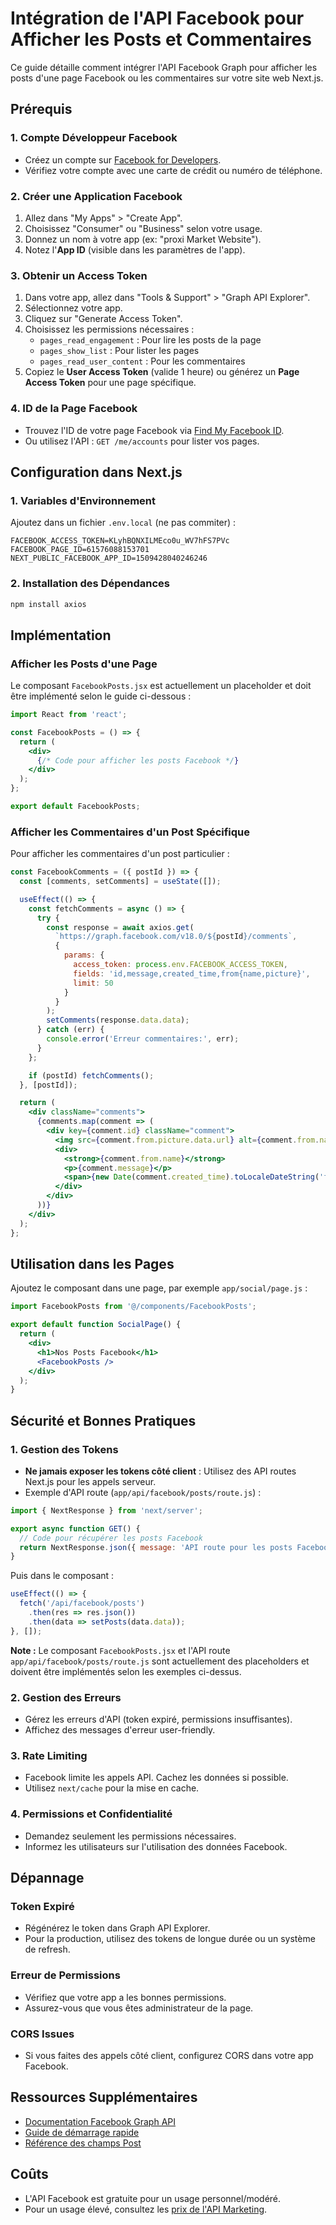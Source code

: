 # Intégration de l'API Facebook pour Afficher les Posts et Commentaires

Ce guide détaille comment intégrer l'API Facebook Graph pour afficher les posts d'une page Facebook ou les commentaires sur votre site web Next.js.

## Prérequis

### 1. Compte Développeur Facebook
- Créez un compte sur [Facebook for Developers](https://developers.facebook.com/).
- Vérifiez votre compte avec une carte de crédit ou numéro de téléphone.

### 2. Créer une Application Facebook
1. Allez dans "My Apps" > "Create App".
2. Choisissez "Consumer" ou "Business" selon votre usage.
3. Donnez un nom à votre app (ex: "proxi Market Website").
4. Notez l'**App ID** (visible dans les paramètres de l'app).

### 3. Obtenir un Access Token
1. Dans votre app, allez dans "Tools & Support" > "Graph API Explorer".
2. Sélectionnez votre app.
3. Cliquez sur "Generate Access Token".
4. Choisissez les permissions nécessaires :
   - `pages_read_engagement` : Pour lire les posts de la page
   - `pages_show_list` : Pour lister les pages
   - `pages_read_user_content` : Pour les commentaires
5. Copiez le **User Access Token** (valide 1 heure) ou générez un **Page Access Token** pour une page spécifique.

### 4. ID de la Page Facebook
- Trouvez l'ID de votre page Facebook via [Find My Facebook ID](https://findmyfbid.com/).
- Ou utilisez l'API : `GET /me/accounts` pour lister vos pages.

## Configuration dans Next.js

### 1. Variables d'Environnement
Ajoutez dans un fichier `.env.local` (ne pas commiter) :
```
FACEBOOK_ACCESS_TOKEN=KLyhBQNXILMEco0u_WV7hFS7PVc
FACEBOOK_PAGE_ID=61576088153701
NEXT_PUBLIC_FACEBOOK_APP_ID=1509428040246246

```

### 2. Installation des Dépendances
```bash
npm install axios
```

## Implémentation

### Afficher les Posts d'une Page

Le composant `FacebookPosts.jsx` est actuellement un placeholder et doit être implémenté selon le guide ci-dessous :

```jsx
import React from 'react';

const FacebookPosts = () => {
  return (
    <div>
      {/* Code pour afficher les posts Facebook */}
    </div>
  );
};

export default FacebookPosts;
```

### Afficher les Commentaires d'un Post Spécifique

Pour afficher les commentaires d'un post particulier :

```jsx
const FacebookComments = ({ postId }) => {
  const [comments, setComments] = useState([]);

  useEffect(() => {
    const fetchComments = async () => {
      try {
        const response = await axios.get(
          `https://graph.facebook.com/v18.0/${postId}/comments`,
          {
            params: {
              access_token: process.env.FACEBOOK_ACCESS_TOKEN,
              fields: 'id,message,created_time,from{name,picture}',
              limit: 50
            }
          }
        );
        setComments(response.data.data);
      } catch (err) {
        console.error('Erreur commentaires:', err);
      }
    };

    if (postId) fetchComments();
  }, [postId]);

  return (
    <div className="comments">
      {comments.map(comment => (
        <div key={comment.id} className="comment">
          <img src={comment.from.picture.data.url} alt={comment.from.name} />
          <div>
            <strong>{comment.from.name}</strong>
            <p>{comment.message}</p>
            <span>{new Date(comment.created_time).toLocaleDateString('fr-FR')}</span>
          </div>
        </div>
      ))}
    </div>
  );
};
```

## Utilisation dans les Pages

Ajoutez le composant dans une page, par exemple `app/social/page.js` :

```jsx
import FacebookPosts from '@/components/FacebookPosts';

export default function SocialPage() {
  return (
    <div>
      <h1>Nos Posts Facebook</h1>
      <FacebookPosts />
    </div>
  );
}
```

## Sécurité et Bonnes Pratiques

### 1. Gestion des Tokens
- **Ne jamais exposer les tokens côté client** : Utilisez des API routes Next.js pour les appels serveur.
- Exemple d'API route (`app/api/facebook/posts/route.js`) :

```js
import { NextResponse } from 'next/server';

export async function GET() {
  // Code pour récupérer les posts Facebook
  return NextResponse.json({ message: 'API route pour les posts Facebook' });
}
```

Puis dans le composant :
```jsx
useEffect(() => {
  fetch('/api/facebook/posts')
    .then(res => res.json())
    .then(data => setPosts(data.data));
}, []);
```

**Note :** Le composant `FacebookPosts.jsx` et l'API route `app/api/facebook/posts/route.js` sont actuellement des placeholders et doivent être implémentés selon les exemples ci-dessus.

### 2. Gestion des Erreurs
- Gérez les erreurs d'API (token expiré, permissions insuffisantes).
- Affichez des messages d'erreur user-friendly.

### 3. Rate Limiting
- Facebook limite les appels API. Cachez les données si possible.
- Utilisez `next/cache` pour la mise en cache.

### 4. Permissions et Confidentialité
- Demandez seulement les permissions nécessaires.
- Informez les utilisateurs sur l'utilisation des données Facebook.

## Dépannage

### Token Expiré
- Régénérez le token dans Graph API Explorer.
- Pour la production, utilisez des tokens de longue durée ou un système de refresh.

### Erreur de Permissions
- Vérifiez que votre app a les bonnes permissions.
- Assurez-vous que vous êtes administrateur de la page.

### CORS Issues
- Si vous faites des appels côté client, configurez CORS dans votre app Facebook.

## Ressources Supplémentaires

- [Documentation Facebook Graph API](https://developers.facebook.com/docs/graph-api/)
- [Guide de démarrage rapide](https://developers.facebook.com/docs/facebook-login/quick-start/)
- [Référence des champs Post](https://developers.facebook.com/docs/graph-api/reference/post/)

## Coûts

- L'API Facebook est gratuite pour un usage personnel/modéré.
- Pour un usage élevé, consultez les [prix de l'API Marketing](https://developers.facebook.com/docs/marketing-api/).
